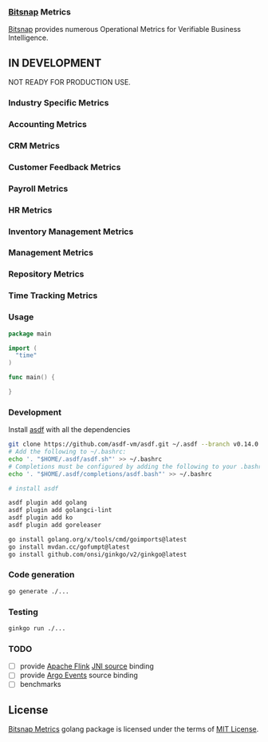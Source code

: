### [Bitsnap](https://bitsnap.io) Metrics

[Bitsnap](https://bitsnap.io) provides numerous Operational Metrics for Verifiable Business Intelligence.

## IN DEVELOPMENT

NOT READY FOR PRODUCTION USE.

### Industry Specific Metrics


### Accounting Metrics


### CRM Metrics


### Customer Feedback Metrics

### Payroll Metrics

### HR Metrics

### Inventory Management Metrics

### Management Metrics

### Repository Metrics

### Time Tracking Metrics

### Usage

```go
package main 

import (
  "time"
)

func main() {

}

```

### Development

Install [asdf](https://asdf-vm.com/guide/getting-started.html) with all the dependencies

```bash
git clone https://github.com/asdf-vm/asdf.git ~/.asdf --branch v0.14.0
# Add the following to ~/.bashrc:
echo '. "$HOME/.asdf/asdf.sh"' >> ~/.bashrc
# Completions must be configured by adding the following to your .bashrc:
echo '. "$HOME/.asdf/completions/asdf.bash"' >> ~/.bashrc
```

```bash
# install asdf

asdf plugin add golang
asdf plugin add golangci-lint 
asdf plugin add ko
asdf plugin add goreleaser

go install golang.org/x/tools/cmd/goimports@latest
go install mvdan.cc/gofumpt@latest
go install github.com/onsi/ginkgo/v2/ginkgo@latest
```

### Code generation

```bash
go generate ./...
```

### Testing

```bash
ginkgo run ./...
```

### TODO
- [ ] provide [Apache Flink](https://flink.apache.org/) [JNI source](https://nightlies.apache.org/flink/flink-docs-master/docs/dev/datastream/sources/) binding
- [ ] provide [Argo Events](https://argoproj.github.io/argo-events/) source binding
- [ ] benchmarks

## License

[Bitsnap Metrics](https://www.bitsnap.io/metrics) golang package is licensed under the terms of [MIT License](LICENSE).
